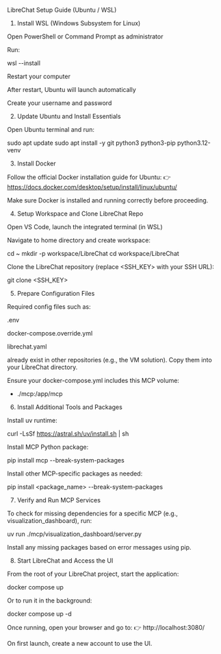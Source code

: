 LibreChat Setup Guide (Ubuntu / WSL)
1. Install WSL (Windows Subsystem for Linux)

Open PowerShell or Command Prompt as administrator

Run:

wsl --install


Restart your computer

After restart, Ubuntu will launch automatically

Create your username and password

2. Update Ubuntu and Install Essentials

Open Ubuntu terminal and run:

sudo apt update
sudo apt install -y git python3 python3-pip python3.12-venv

3. Install Docker

Follow the official Docker installation guide for Ubuntu:
👉 https://docs.docker.com/desktop/setup/install/linux/ubuntu/

Make sure Docker is installed and running correctly before proceeding.

4. Setup Workspace and Clone LibreChat Repo

Open VS Code, launch the integrated terminal (in WSL)

Navigate to home directory and create workspace:

cd ~
mkdir -p workspace/LibreChat
cd workspace/LibreChat


Clone the LibreChat repository (replace <SSH_KEY> with your SSH URL):

git clone <SSH_KEY>

5. Prepare Configuration Files

Required config files such as:

.env

docker-compose.override.yml

librechat.yaml

already exist in other repositories (e.g., the VM solution).
Copy them into your LibreChat directory.

Ensure your docker-compose.yml includes this MCP volume:

- ./mcp:/app/mcp

6. Install Additional Tools and Packages

Install uv runtime:

curl -LsSf https://astral.sh/uv/install.sh | sh


Install MCP Python package:

pip install mcp --break-system-packages


Install other MCP-specific packages as needed:

pip install <package_name> --break-system-packages

7. Verify and Run MCP Services

To check for missing dependencies for a specific MCP (e.g., visualization_dashboard), run:

uv run ./mcp/visualization_dashboard/server.py


Install any missing packages based on error messages using pip.

8. Start LibreChat and Access the UI

From the root of your LibreChat project, start the application:

docker compose up


Or to run it in the background:

docker compose up -d


Once running, open your browser and go to:
👉 http://localhost:3080/

On first launch, create a new account to use the UI.